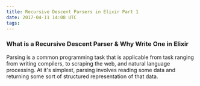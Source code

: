 ```yaml
---
title: Recursive Descent Parsers in Elixir Part 1
date: 2017-04-11 14:08 UTC
tags:
---
```


### What is a Recursive Descent Parser & Why Write One in Elixir ###

Parsing is a common programming task that is applicable from task ranging from
writing compilers, to scraping the web, and natural language processing. At it's
simplest, parsing involves reading some data and returning some sort of structured
representation of that data.
